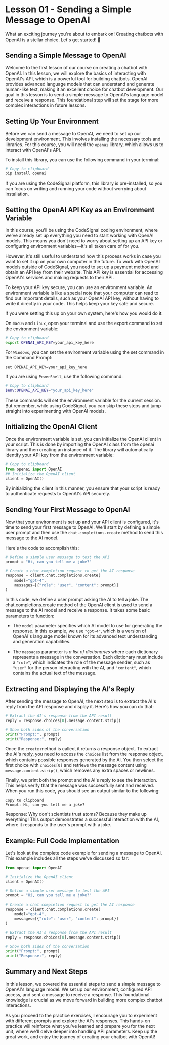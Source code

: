 # Lesson 01 - Sending a Simple Message to OpenAI

What an exciting journey you're about to embark on! Creating chatbots with OpenAI is a stellar choice. Let's get started! 🚀

## Sending a Simple Message to OpenAI
Welcome to the first lesson of our course on creating a chatbot with OpenAI. In this lesson, we will explore the basics of interacting with OpenAI's API, which is a powerful tool for building chatbots. OpenAI provides advanced language models that can understand and generate human-like text, making it an excellent choice for chatbot development. Our goal in this lesson is to send a simple message to OpenAI's language model and receive a response. This foundational step will set the stage for more complex interactions in future lessons.

## Setting Up Your Environment
Before we can send a message to OpenAI, we need to set up our development environment. This involves installing the necessary tools and libraries. For this course, you will need the `openai` library, which allows us to interact with OpenAI's API.

To install this library, you can use the following command in your terminal:

```Bash
# Copy to clipboard
pip install openai
```
If you are using the CodeSignal platform, this library is pre-installed, so you can focus on writing and running your code without worrying about installation.

## Setting the OpenAI API Key as an Environment Variable
In this course, you'll be using the CodeSignal coding environment, where we've already set up everything you need to start working with OpenAI models. This means you don't need to worry about setting up an API key or configuring environment variables—it's all taken care of for you.

However, it's still useful to understand how this process works in case you want to set it up on your own computer in the future. To work with OpenAI models outside of CodeSignal, you need to set up a payment method and obtain an API key from their website. This API key is essential for accessing OpenAI's services and making requests to their API.

To keep your API key secure, you can use an environment variable. An environment variable is like a special note that your computer can read to find out important details, such as your OpenAI API key, without having to write it directly in your code. This helps keep your key safe and secure.

If you were setting this up on your own system, here's how you would do it:

On `macOS` and `Linux`, open your terminal and use the export command to set the environment variable:

```Bash
# Copy to clipboard
export OPENAI_API_KEY=your_api_key_here
```

For `Windows`, you can set the environment variable using the set command in the Command Prompt:

```Batch file (DOS)
set OPENAI_API_KEY=your_api_key_here
```

If you are using `PowerShell`, use the following command:

```PowerShell
# Copy to clipboard
$env:OPENAI_API_KEY="your_api_key_here"
```
These commands will set the environment variable for the current session. But remember, while using CodeSignal, you can skip these steps and jump straight into experimenting with OpenAI models.

## Initializing the OpenAI Client
Once the environment variable is set, you can initialize the OpenAI client in your script. This is done by importing the OpenAI class from the openai library and then creating an instance of it. The library will automatically identify your API key from the environment variable:

```Python
# Copy to clipboard
from openai import OpenAI
## Initialize the OpenAI client
client = OpenAI()
```
By initializing the client in this manner, you ensure that your script is ready to authenticate requests to OpenAI's API securely.

## Sending Your First Message to OpenAI
Now that your environment is set up and your API client is configured, it's time to send your first message to OpenAI. We'll start by defining a simple user prompt and then use the `chat.completions.create` method to send this message to the AI model.

Here's the code to accomplish this:

```Python
# Define a simple user message to test the API
prompt = "Hi, can you tell me a joke?"

# Create a chat completion request to get the AI response
response = client.chat.completions.create(
    model="gpt-4",
    messages=[{"role": "user", "content": prompt}]
)
```

In this code, we define a user prompt asking the AI to tell a joke. The chat.completions.create method of the OpenAI client is used to send a message to the AI model and receive a response. It takes some basic parameters to function:

- The `model` parameter specifies which AI model to use for generating the response. In this example, we use `"gpt-4"`, which is a version of OpenAI's language model known for its advanced text understanding and generation capabilities.

- The `messages` parameter is *a list of dictionaries* where each dictionary represents a message in the conversation. Each dictionary must include a `"role"`, which indicates the role of the message sender, such as `"user"` for the person interacting with the AI, and `"content"`, which contains the actual text of the message.

## Extracting and Displaying the AI's Reply
After sending the message to OpenAI, the next step is to extract the AI's reply from the API response and display it. Here's how you can do that:

```Python
# Extract the AI's response from the API result
reply = response.choices[0].message.content.strip()

# Show both sides of the conversation
print("Prompt:", prompt)
print("Response:", reply)
```
Once the `create` method is called, it returns a response object. To extract the AI's reply, you need to access the `choices` list from the response object, which contains possible responses generated by the AI. You then select the first choice with `choices[0]` and retrieve the message content using `message.content.strip()`, which removes any extra spaces or newlines.

Finally, we print both the prompt and the AI's reply to see the interaction. This helps verify that the message was successfully sent and received. When you run this code, you should see an output similar to the following:

```Plain text
Copy to clipboard
Prompt: Hi, can you tell me a joke?
```
Response: Why don't scientists trust atoms? Because they make up everything!
This output demonstrates a successful interaction with the AI, where it responds to the user's prompt with a joke.

## Example: Full Code Implementation
Let's look at the complete code example for sending a message to OpenAI. This example includes all the steps we've discussed so far:

```Python
from openai import OpenAI

# Initialize the OpenAI client
client = OpenAI()

# Define a simple user message to test the API
prompt = "Hi, can you tell me a joke?"

# Create a chat completion request to get the AI response
response = client.chat.completions.create(
    model="gpt-4",
    messages=[{"role": "user", "content": prompt}]
)

# Extract the AI's response from the API result
reply = response.choices[0].message.content.strip()

# Show both sides of the conversation
print("Prompt:", prompt)
print("Response:", reply)
```

## Summary and Next Steps
In this lesson, we covered the essential steps to send a simple message to OpenAI's language model. We set up our environment, configured API access, and sent a message to receive a response. This foundational knowledge is crucial as we move forward in building more complex chatbot interactions.

As you proceed to the practice exercises, I encourage you to experiment with different prompts and explore the AI's responses. This hands-on practice will reinforce what you've learned and prepare you for the next unit, where we'll delve deeper into handling API parameters. Keep up the great work, and enjoy the journey of creating your chatbot with OpenAI!